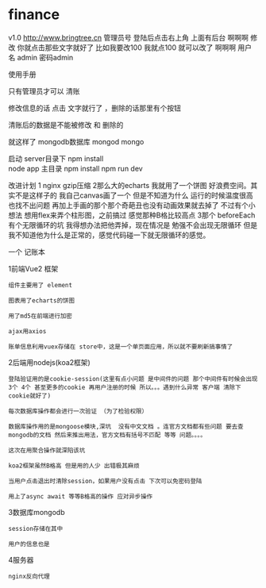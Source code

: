 # finance
v1.0
http://www.bringtree.cn
管理员号   登陆后点击右上角  上面有后台   啊啊啊 
          修改 你就点击那些文字就好了 比如我要改100 我就点100 就可以改了 啊啊啊
用户名 admin 密码admin

使用手册

只有管理员才可以 清账

修改信息的话 点击 文字就行了  ，删除的话那里有个按钮

清账后的数据是不能被修改 和 删除的

就这样了
mongodb数据库 mongod mongo

启动 server目录下 npm install   
                node app
主目录  npm install
npm run dev


改进计划
1 nginx gzip压缩
2那么大的echarts 我就用了一个饼图 好浪费空间。其实不是这样子的
  我自己canvas画了一个 但是不知道为什么 运行的时候温度很高 也找不出问题 再加上手画的那个那个奇葩丑也没有动画效果就去掉了
  不过有个小想法 想用flex来弄个柱形图，之前搞过 感觉那种B格比较高点
3那个 beforeEach 有个无限循环的坑 我得想办法把他弄掉，现在情况是 勉强不会出现无限循环
  但是我不知道他为什么是正常的，感觉代码碰一下就无限循环的感觉。  

一个 记账本 

1前端Vue2 框架  

	组件主要用了 element 
	
	图表用了echarts的饼图
	
	用了md5在前端进行加密
	
	ajax用axios 
	
	账单信息利用vuex存储在 store中，这是一个单页面应用，所以就不要刷新搞事情了
	

2后端用nodejs(koa2框架)

	登陆验证用的是cookie-session(这里有点小问题 是中间件的问题 那个中间件有时候会出现3个 4个 甚至更多的cookie 再用户注册的时候 所以。。。遇到什么异常 客户端 清除下cookie就好了)
	
	每次数据库操作都会进行一次验证 （为了检验权限）
	
	数据库操作用的是mongoose模块,深坑  没有中文文档 。连官方文档都有些问题 要去查mongodb的文档 然后来推出用法，官方文档有括号不匹配 等等 问题。。。。
	
	这次在用聚合操作就深陷该坑
	
	koa2框架虽然B格高 但是用的人少 出错极其麻烦
	
	当用户点击退出时清除session，如果用户没有点击 下次可以免密码登陆
	
	用上了async await 等等B格高的操作 应对异步操作
	
3数据库mongodb

	session存储在其中
	
	用户的信息也是

4服务器

	nginx反向代理 
